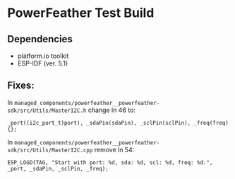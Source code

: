 # PowerFeather Test Build

## Dependencies

* platform.io toolkit
* ESP-IDF (ver. 5.1)

## Fixes:
In
```managed_components/powerfeather__powerfeather-sdk/src/Utils/MasterI2C.h```
change ln 46 to:

```_port((i2c_port_t)port), _sdaPin(sdaPin), _sclPin(sclPin), _freq(freq) {};```

In ```managed_components/powerfeather__powerfeather-sdk/src/Utils/MasterI2C.cpp```
remove ln 54:

```ESP_LOGD(TAG, "Start with port: %d, sda: %d, scl: %d, freq: %d.", _port, _sdaPin, _sclPin, _freq);```
